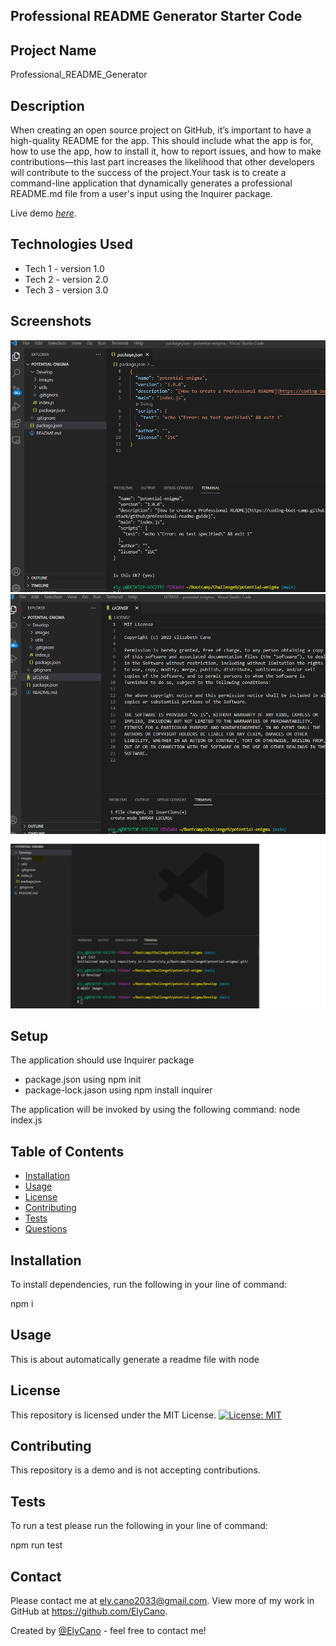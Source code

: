## Professional README Generator Starter Code

## Project Name

Professional_README_Generator

## Description

When creating an open source project on GitHub, it’s important to have a high-quality README for the app. This should include what the app is for, how to use the app, how to install it, how to report issues, and how to make contributions—this last part increases the likelihood that other developers will contribute to the success of the project.Your task is to create a command-line application that dynamically generates a professional README.md file from a user's input using the Inquirer package.

Live demo [_here_](https://watch.screencastify.com/v/bAzz4kOTNQTMlfPwPQ7M). <!-- If you have the project hosted somewhere, include the link here. -->

## Technologies Used

- Tech 1 - version 1.0
- Tech 2 - version 2.0
- Tech 3 - version 3.0

## Screenshots

![npm init](https://github.com/ElyCano/Professional_README_Generator/blob/main/Develop/images/Screenshot_npm_init.png?raw=true)
![Added LICENSE](https://github.com/ElyCano/Professional_README_Generator/blob/main/Develop/images/ScreenshotsAddedLISENSE.png?raw=true)
![Created Folder](https://github.com/ElyCano/Professional_README_Generator/blob/main/Develop/images/ScreenshotsFolder.png?raw=true)

<!-- If you have screenshots you'd like to share, include them here. -->

## Setup

The application should use Inquirer package

- package.json using npm init
- package-lock.jason using npm install inquirer

The application will be invoked by using the following command:
node index.js

## Table of Contents

- [Installation](#installation)
- [Usage](#usage)
- [License](#license)
- [Contributing](#contributing)
- [Tests](#tests)
- [Questions](#questions)

## Installation

To install dependencies, run the following in your line of command:

npm i

## Usage

This is about automatically generate a readme file with node

## License

This repository is licensed under the MIT License. [![License: MIT](https://img.shields.io/badge/License-MIT-yellow.svg)](https://github.com/ElyCano/Challenge9/blob/main/LICENSE)

## Contributing

This repository is a demo and is not accepting contributions.

## Tests

To run a test please run the following in your line of command:

npm run test

## Contact

Please contact me at ely.cano2033@gmail.com. View more of my work in GitHub at https://github.com/ElyCano.

Created by [@ElyCano](https://elycano.github.io/Professiona_Portafolio/) - feel free to contact me!
